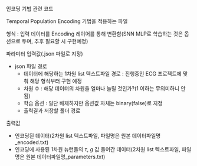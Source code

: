 인코딩 기법 관련 코드


Temporal Population Encoding 기법을 적용하는 파일

형식 : 입력 데이터를 Encoding 레이어를 통해 변환함(SNN MLP로 학습하는 것은 옵션으로 두며, 추후 필요할 시 구현예정)

파라미터 입력값(.json 파일로 지정)

- json 파일 경로
    - 데이터에 해당하는 1차원 list 텍스트파일 경로 : 진행중인 ECG 프로젝트에 맞춰 해당 형식부터 구현 예정
    - 차원 수 : 해당 데이터의 차원을 얼마나 늘릴 것인가?(1 이하는 무의미하니 안됨)
    - 학습 옵션 : 일단 배제하지만 옵션값 자체는 binary(false)로 지정
    - 출력결과 저장할 폴더 경로

출력값

- 인코딩된 데이터(2차원 list 텍스트파일, 파일명은 원본 데이터파일명_encoded.txt)
- 인코딩에 사용된 1차원 뉴런들의 $\tau$, $g$ 값 들어간 데이터(2차원 list 텍스트파일, 파일명은 원본 데이터파일명_parameters.txt)